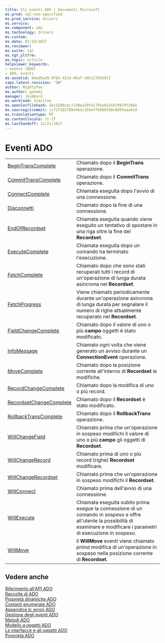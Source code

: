 ```yaml
---
title: Gli eventi ADO | Documenti Microsoft
ms.prod: sql-non-specified
ms.prod_service: drivers
ms.service: 
ms.component: ado
ms.technology: drivers
ms.custom: 
ms.date: 01/19/2017
ms.reviewer: 
ms.suite: sql
ms.tgt_pltfrm: 
ms.topic: article
helpviewer_keywords:
- events [ADO]
- ADO, events
ms.assetid: 0ded5ad9-8f83-4224-95af-38512783b972
caps.latest.revision: "10"
author: MightyPen
ms.author: genemi
manager: jhubbard
ms.workload: Inactive
ms.openlocfilehash: dec529bcbc7130ea29fac793a82a5979974f396e
ms.sourcegitcommit: cc71f1027884462c359effb898390c8d97eaa414
ms.translationtype: MT
ms.contentlocale: it-IT
ms.lasthandoff: 12/21/2017
---
```

# <a name="ado-events"></a>Eventi ADO
|||  
|-|-|  
|[BeginTransComplete](../../../ado/reference/ado-api/begintranscomplete-committranscomplete-and-rollbacktranscomplete-events-ado.md)|Chiamato dopo il **BeginTrans** operazione.|  
|[CommitTransComplete](../../../ado/reference/ado-api/begintranscomplete-committranscomplete-and-rollbacktranscomplete-events-ado.md)|Chiamato dopo il **CommitTrans** operazione.|  
|[ConnectComplete](../../../ado/reference/ado-api/connectcomplete-and-disconnect-events-ado.md)|Chiamata eseguita dopo l'avvio di una connessione.|  
|[Disconnetti](../../../ado/reference/ado-api/connectcomplete-and-disconnect-events-ado.md)|Chiamato dopo la fine di una connessione.|  
|[EndOfRecordset](../../../ado/reference/ado-api/endofrecordset-event-ado.md)|Chiamata eseguita quando viene eseguito un tentativo di spostare in una riga oltre la fine del **Recordset**.|  
|[ExecuteComplete](../../../ado/reference/ado-api/executecomplete-event-ado.md)|Chiamata eseguita dopo un comando ha terminato l'esecuzione.|  
|[FetchComplete](../../../ado/reference/ado-api/fetchcomplete-event-ado.md)|Chiamato dopo che sono stati recuperati tutti i record di un'operazione di lunga durata asincrona nel **Recordset**.|  
|[FetchProgress](../../../ado/reference/ado-api/fetchprogress-event-ado.md)|Viene chiamato periodicamente durante un'operazione asincrona di lunga durata per segnalare il numero di righe attualmente recuperato nel **Recordset**.|  
|[FieldChangeComplete](../../../ado/reference/ado-api/willchangefield-and-fieldchangecomplete-events-ado.md)|Chiamato dopo il valore di uno o più **campo** oggetti è stato modificato.|  
|[InfoMessage](../../../ado/reference/ado-api/infomessage-event-ado.md)|Chiamato ogni volta che viene generato un avviso durante un **ConnectionEvent** operazione.|  
|[MoveComplete](../../../ado/reference/ado-api/willmove-and-movecomplete-events-ado.md)|Chiamato dopo la posizione corrente all'interno di **Recordset** le modifiche.|  
|[RecordChangeComplete](../../../ado/reference/ado-api/willchangerecord-and-recordchangecomplete-events-ado.md)|Chiamato dopo la modifica di uno o più record.|  
|[RecordsetChangeComplete](../../../ado/reference/ado-api/willchangerecordset-and-recordsetchangecomplete-events-ado.md)|Chiamato dopo il **Recordset** è stato modificato.|  
|[RollbackTransComplete](../../../ado/reference/ado-api/begintranscomplete-committranscomplete-and-rollbacktranscomplete-events-ado.md)|Chiamato dopo il **RollbackTrans** operazione.|  
|[WillChangeField](../../../ado/reference/ado-api/willchangefield-and-fieldchangecomplete-events-ado.md)|Chiamato prima che un'operazione in sospeso modifichi il valore di uno o più **campo** gli oggetti di **Recordset**.|  
|[WillChangeRecord](../../../ado/reference/ado-api/willchangerecord-and-recordchangecomplete-events-ado.md)|Chiamato prima di uno o più record (righe) **Recordset** modificare.|  
|[WillChangeRecordset](../../../ado/reference/ado-api/willchangerecordset-and-recordsetchangecomplete-events-ado.md)|Chiamato prima che un'operazione in sospeso modifichi il **Recordset**.|  
|[WillConnect](../../../ado/reference/ado-api/willconnect-event-ado.md)|Chiamato prima dell'avvio di una connessione.|  
|[WillExecute](../../../ado/reference/ado-api/willexecute-event-ado.md)|Chiamata eseguita subito prima esegue la connessione di un comando in sospeso e offre all'utente la possibilità di esaminare e modificare i parametri di esecuzione in sospeso.|  
|[WillMove](../../../ado/reference/ado-api/willmove-and-movecomplete-events-ado.md)|Il **WillMove** eventi viene chiamato *prima* modifica di un'operazione in sospeso nella posizione corrente di **Recordset**.|  
  
## <a name="see-also"></a>Vedere anche  
 [Riferimento all'API ADO](../../../ado/reference/ado-api/ado-api-reference.md)   
 [Raccolte di ADO](../../../ado/reference/ado-api/ado-collections.md)   
 [Proprietà dinamiche ADO](../../../ado/reference/ado-api/ado-dynamic-properties.md)   
 [Costanti enumerate ADO](../../../ado/reference/ado-api/ado-enumerated-constants.md)   
 [Appendice b: errori ADO](../../../ado/guide/appendixes/appendix-b-ado-errors.md)   
 [Gestione degli eventi ADO](../../../ado/guide/data/handling-ado-events.md)   
 [Metodi ADO](../../../ado/reference/ado-api/ado-methods.md)   
 [Modello a oggetti ADO](../../../ado/reference/ado-api/ado-object-model.md)   
 [Le interfacce e gli oggetti ADO](../../../ado/reference/ado-api/ado-objects-and-interfaces.md)   
 [Proprietà ADO](../../../ado/reference/ado-api/ado-properties.md)
